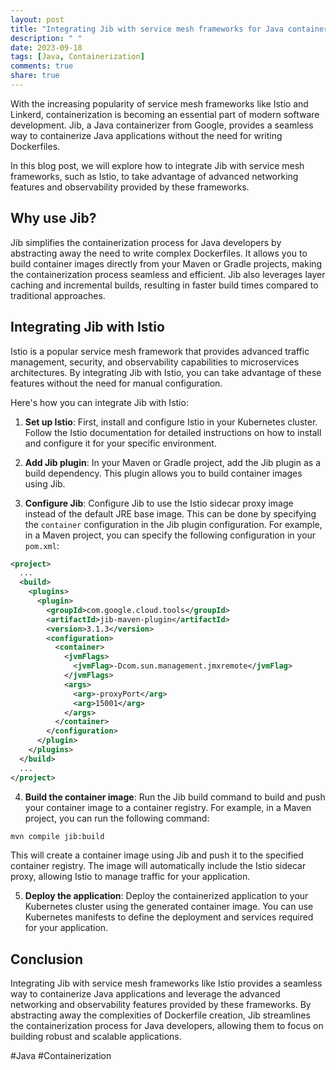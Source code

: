 ```yaml
---
layout: post
title: "Integrating Jib with service mesh frameworks for Java containerization"
description: " "
date: 2023-09-18
tags: [Java, Containerization]
comments: true
share: true
---
```


With the increasing popularity of service mesh frameworks like Istio and Linkerd, containerization is becoming an essential part of modern software development. Jib, a Java containerizer from Google, provides a seamless way to containerize Java applications without the need for writing Dockerfiles.

In this blog post, we will explore how to integrate Jib with service mesh frameworks, such as Istio, to take advantage of advanced networking features and observability provided by these frameworks.

## Why use Jib?

Jib simplifies the containerization process for Java developers by abstracting away the need to write complex Dockerfiles. It allows you to build container images directly from your Maven or Gradle projects, making the containerization process seamless and efficient. Jib also leverages layer caching and incremental builds, resulting in faster build times compared to traditional approaches.

## Integrating Jib with Istio

Istio is a popular service mesh framework that provides advanced traffic management, security, and observability capabilities to microservices architectures. By integrating Jib with Istio, you can take advantage of these features without the need for manual configuration.

Here's how you can integrate Jib with Istio:

1. **Set up Istio**: First, install and configure Istio in your Kubernetes cluster. Follow the Istio documentation for detailed instructions on how to install and configure it for your specific environment.

2. **Add Jib plugin**: In your Maven or Gradle project, add the Jib plugin as a build dependency. This plugin allows you to build container images using Jib.

3. **Configure Jib**: Configure Jib to use the Istio sidecar proxy image instead of the default JRE base image. This can be done by specifying the `container` configuration in the Jib plugin configuration. For example, in a Maven project, you can specify the following configuration in your `pom.xml`:

```xml
<project>
  ...
  <build>
    <plugins>
      <plugin>
        <groupId>com.google.cloud.tools</groupId>
        <artifactId>jib-maven-plugin</artifactId>
        <version>3.1.3</version>
        <configuration>
          <container>
            <jvmFlags>
              <jvmFlag>-Dcom.sun.management.jmxremote</jvmFlag>
            </jvmFlags>
            <args>
              <arg>-proxyPort</arg>
              <arg>15001</arg>
            </args>
          </container>
        </configuration>
      </plugin>
    </plugins>
  </build>
  ...
</project>
```

4. **Build the container image**: Run the Jib build command to build and push your container image to a container registry. For example, in a Maven project, you can run the following command:

```bash
mvn compile jib:build
```

This will create a container image using Jib and push it to the specified container registry. The image will automatically include the Istio sidecar proxy, allowing Istio to manage traffic for your application.

5. **Deploy the application**: Deploy the containerized application to your Kubernetes cluster using the generated container image. You can use Kubernetes manifests to define the deployment and services required for your application.

## Conclusion

Integrating Jib with service mesh frameworks like Istio provides a seamless way to containerize Java applications and leverage the advanced networking and observability features provided by these frameworks. By abstracting away the complexities of Dockerfile creation, Jib streamlines the containerization process for Java developers, allowing them to focus on building robust and scalable applications.

#Java #Containerization